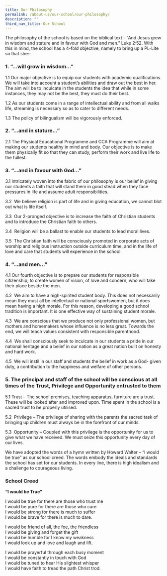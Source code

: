 ```yaml
---
title: Our Philosophy
permalink: /about-us/our-school/our-philosophy/
description: ""
third_nav_title: Our School
---
```

The philosophy of the school is based on the biblical text - “And Jesus grew in wisdom and stature and in favour with God and men.” Luke 2:52. With this in mind, the school has a 4-fold objective, namely to bring up a PL-Lite so that she:-  
  
### 1. “...will grow in wisdom...”
  
1.1 Our major objective is to equip our students with academic qualifications. We will take into account a student’s abilities and draw out the best in her. The aim will be to inculcate in the students the idea that while in some instances, they may not be the best, they must do their best.  
  
1.2 As our students come in a range of intellectual ability and from all walks life, streaming is necessary so as to cater to different needs.  
  
1.3 The policy of bilingualism will be vigorously enforced.

### 2. “...and in stature...” 
  
2.1 The Physical Educational Programme and CCA Programme will aim at making our students healthy in mind and body. Our objective is to make them physically fit so that they can study, perform their work and live life to the fullest.  
  
### 3. “...and in favour with God...” 
  
3.1 Intricately woven into the fabric of our philosophy is our belief in giving our students a faith that will stand them in good stead when they face pressures in life and assume adult responsibilities.  
  
3.2  We believe religion is part of life and in giving education, we cannot blot out what is life itself.  
  
3.3  Our 2-pronged objective is to increase the faith of Christian students and to introduce the Christian faith to others.  
  
3.4  Religion will be a ballast to enable our students to lead moral lives.  
  
3.5  The Christian faith will be consciously promoted in corporate acts of worship and religious instruction outside curriculum time, and in the life of love and care that students will experience in the school.

### 4. “...and men...”
  
4.1 Our fourth objective is to prepare our students for responsible citizenship, to create women of vision, of love and concern, who will take their place beside the men.  
  
4.2  We aim to have a high-spirited student body. This does not necessarily mean they must all be intellectual or national sportswomen, but it does mean having a high morale. For this reason, developing a good school tradition is important. It is one effective way of sustaining student morale.  
  
4.3  We are conscious that we produce not only professional women, but mothers and homemakers whose influence is no less great. Towards the end, we will teach values consistent with responsible parenthood.  
  
4.4  We shall consciously seek to inculcate in our students a pride in our national heritage and a belief in our nation as a great nation built on honesty and hard work.  
  
4.5  We will instil in our staff and students the belief in work as a God- given duty, a contribution to the happiness and welfare of other persons.  
  
### 5. The principal and staff of the school will be conscious at all times of the Trust, Privilege and Opportunity entrusted to them
  
5.1 Trust – The school premises, teaching apparatus, furniture are a trust. These will be looked after and improved upon. Time spent in the school is a sacred trust to be properly utilised.  
  
5.2  Privilege – The privilege of sharing with the parents the sacred task of bringing up children must always be in the forefront of our minds.  
  
5.3  Opportunity – Coupled with this privilege is the opportunity for us to give what we have received. We must seize this opportunity every day of our lives.  
  
We have adopted the words of a hymn written by Howard Walter – “I would be true” as our school creed. The words embody the ideals and standards the school has set for our students. In every line, there is high idealism and a challenge to courageous living.  
  
### School Creed  
**“I would be True”**  
  
I would be true for there are those who trust me  <br>
I would be pure for there are those who care  <br>
I would be strong for there is much to suffer  <br>
I would be brave for there is much to dare.  
  
I would be friend of all, the foe, the friendless  <br>
I would be giving and forget the gift  <br>
I would be humble for I know my weakness  <br>
I would look up and love and laugh and lift.  
  
I would be prayerful through each busy moment  <br>
I would be constantly in touch with God  <br>
I would be tuned to hear His slightest whisper  <br>
I would have faith to tread the path Christ trod.